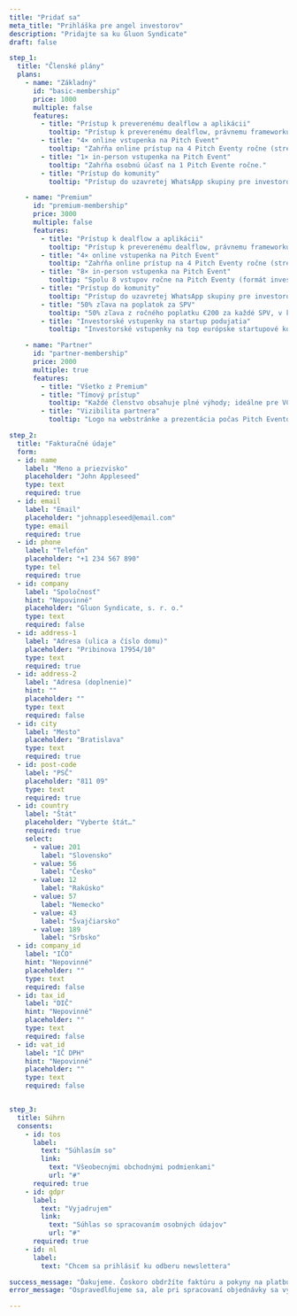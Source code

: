 ```yaml
---
title: "Pridať sa"
meta_title: "Prihláška pre angel investorov"
description: "Pridajte sa ku Gluon Syndicate"
draft: false

step_1:
  title: "Členské plány"
  plans:
    - name: "Základný"
      id: "basic-membership"
      price: 1000
      multiple: false
      features:
        - title: "Prístup k preverenému dealflow a aplikácii"
          tooltip: "Prístup k preverenému dealflow, právnemu frameworku, investorskej aplikácii a nástrojom na správu portfólia."
        - title: "4× online vstupenka na Pitch Event"
          tooltip: "Zahŕňa online prístup na 4 Pitch Eventy ročne (streamovaný hlavný program)."
        - title: "1× in-person vstupenka na Pitch Event"
          tooltip: "Zahŕňa osobnú účasť na 1 Pitch Evente ročne."
        - title: "Prístup do komunity"
          tooltip: "Prístup do uzavretej WhatsApp skupiny pre investorov."

    - name: "Premium"
      id: "premium-membership"
      price: 3000
      multiple: false
      features:
        - title: "Prístup k dealflow a aplikácii"
          tooltip: "Prístup k preverenému dealflow, právnemu frameworku, investorskej aplikácii a nástrojom na správu portfólia."
        - title: "4× online vstupenka na Pitch Event"
          tooltip: "Zahŕňa online prístup na 4 Pitch Eventy ročne (streamovaný hlavný program)."
        - title: "8× in-person vstupenka na Pitch Event"
          tooltip: "Spolu 8 vstupov ročne na Pitch Eventy (formát investor +1)."
        - title: "Prístup do komunity"
          tooltip: "Prístup do uzavretej WhatsApp skupiny pre investorov."
        - title: "50% zľava na poplatok za SPV"
          tooltip: "50% zľava z ročného poplatku €200 za každé SPV, v ktorom investujete."
        - title: "Investorské vstupenky na startup podujatia"
          tooltip: "Investorské vstupenky na top európske startupové konferencie (napr. WebSummit, Reflect, Slush)."

    - name: "Partner"
      id: "partner-membership"
      price: 2000
      multiple: true
      features:
        - title: "Všetko z Premium"
        - title: "Tímový prístup"
          tooltip: "Každé členstvo obsahuje plné výhody; ideálne pre VC fondy a akcelerátory."
        - title: "Vizibilita partnera"
          tooltip: "Logo na webstránke a prezentácia počas Pitch Eventov."

step_2:
  title: "Fakturačné údaje"
  form:
  - id: name
    label: "Meno a priezvisko"
    placeholder: "John Appleseed"
    type: text
    required: true
  - id: email
    label: "Email"
    placeholder: "johnappleseed@email.com"
    type: email
    required: true
  - id: phone
    label: "Telefón"
    placeholder: "+1 234 567 890"
    type: tel
    required: true
  - id: company
    label: "Spoločnosť"
    hint: "Nepovinné"
    placeholder: "Gluon Syndicate, s. r. o."
    type: text
    required: false
  - id: address-1
    label: "Adresa (ulica a číslo domu)"
    placeholder: "Pribinova 17954/10"
    type: text
    required: true
  - id: address-2
    label: "Adresa (doplnenie)"
    hint: ""
    placeholder: ""
    type: text
    required: false
  - id: city
    label: "Mesto"
    placeholder: "Bratislava"
    type: text
    required: true
  - id: post-code
    label: "PSČ"
    placeholder: "811 09"
    type: text
    required: true
  - id: country
    label: "Štát"
    placeholder: "Vyberte štát…"
    required: true
    select:
      - value: 201
        label: "Slovensko"
      - value: 56
        label: "Česko"
      - value: 12
        label: "Rakúsko"
      - value: 57
        label: "Nemecko"
      - value: 43
        label: "Švajčiarsko"
      - value: 189
        label: "Srbsko"
  - id: company_id
    label: "IČO"
    hint: "Nepovinné"
    placeholder: ""
    type: text
    required: false
  - id: tax_id
    label: "DIČ"
    hint: "Nepovinné"
    placeholder: ""
    type: text
    required: false
  - id: vat_id
    label: "IČ DPH"
    hint: "Nepovinné"
    placeholder: ""
    type: text
    required: false


step_3:
  title: Súhrn
  consents:
    - id: tos
      label:
        text: "Súhlasím so"
        link: 
          text: "Všeobecnými obchodnými podmienkami"
          url: "#"
      required: true
    - id: gdpr
      label:
        text: "Vyjadrujem"
        link:
          text: "Súhlas so spracovaním osobných údajov"
          url: "#"
      required: true
    - id: nl
      label:
        text: "Chcem sa prihlásiť ku odberu newslettera"

success_message: "Ďakujeme. Čoskoro obdržíte faktúru a pokyny na platbu do svojej e-mailovej schránky."
error_message: "Ospravedlňujeme sa, ale pri spracovaní objednávky sa vyskytla chyba. Prosím, zadajte ju znova."

---
```

